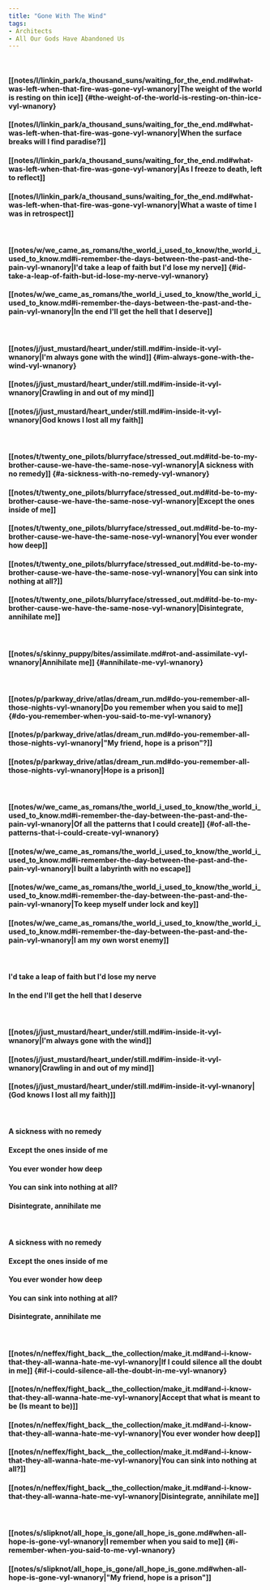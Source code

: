 ```yaml
---
title: "Gone With The Wind"
tags:
- Architects
- All Our Gods Have Abandoned Us
---
```

&nbsp;
#### [[notes/l/linkin_park/a_thousand_suns/waiting_for_the_end.md#what-was-left-when-that-fire-was-gone-vyl-wnanory|The weight of the world is resting on thin ice]] {#the-weight-of-the-world-is-resting-on-thin-ice-vyl-wnanory}
#### [[notes/l/linkin_park/a_thousand_suns/waiting_for_the_end.md#what-was-left-when-that-fire-was-gone-vyl-wnanory|When the surface breaks will I find paradise?]]
#### [[notes/l/linkin_park/a_thousand_suns/waiting_for_the_end.md#what-was-left-when-that-fire-was-gone-vyl-wnanory|As I freeze to death, left to reflect]]
#### [[notes/l/linkin_park/a_thousand_suns/waiting_for_the_end.md#what-was-left-when-that-fire-was-gone-vyl-wnanory|What a waste of time I was in retrospect]]
&nbsp;
#### [[notes/w/we_came_as_romans/the_world_i_used_to_know/the_world_i_used_to_know.md#i-remember-the-days-between-the-past-and-the-pain-vyl-wnanory|I'd take a leap of faith but I'd lose my nerve]] {#id-take-a-leap-of-faith-but-id-lose-my-nerve-vyl-wnanory}
#### [[notes/w/we_came_as_romans/the_world_i_used_to_know/the_world_i_used_to_know.md#i-remember-the-days-between-the-past-and-the-pain-vyl-wnanory|In the end I'll get the hell that I deserve]]
&nbsp;
#### [[notes/j/just_mustard/heart_under/still.md#im-inside-it-vyl-wnanory|I'm always gone with the wind]] {#im-always-gone-with-the-wind-vyl-wnanory}
#### [[notes/j/just_mustard/heart_under/still.md#im-inside-it-vyl-wnanory|Crawling in and out of my mind]]
#### [[notes/j/just_mustard/heart_under/still.md#im-inside-it-vyl-wnanory|God knows I lost all my faith]]
&nbsp;
#### [[notes/t/twenty_one_pilots/blurryface/stressed_out.md#itd-be-to-my-brother-cause-we-have-the-same-nose-vyl-wnanory|A sickness with no remedy]] {#a-sickness-with-no-remedy-vyl-wnanory}
#### [[notes/t/twenty_one_pilots/blurryface/stressed_out.md#itd-be-to-my-brother-cause-we-have-the-same-nose-vyl-wnanory|Except the ones inside of me]]
#### [[notes/t/twenty_one_pilots/blurryface/stressed_out.md#itd-be-to-my-brother-cause-we-have-the-same-nose-vyl-wnanory|You ever wonder how deep]]
#### [[notes/t/twenty_one_pilots/blurryface/stressed_out.md#itd-be-to-my-brother-cause-we-have-the-same-nose-vyl-wnanory|You can sink into nothing at all?]]
#### [[notes/t/twenty_one_pilots/blurryface/stressed_out.md#itd-be-to-my-brother-cause-we-have-the-same-nose-vyl-wnanory|Disintegrate, annihilate me]]
&nbsp;
#### [[notes/s/skinny_puppy/bites/assimilate.md#rot-and-assimilate-vyl-wnanory|Annihilate me]] {#annihilate-me-vyl-wnanory}
&nbsp;
#### [[notes/p/parkway_drive/atlas/dream_run.md#do-you-remember-all-those-nights-vyl-wnanory|Do you remember when you said to me]] {#do-you-remember-when-you-said-to-me-vyl-wnanory}
#### [[notes/p/parkway_drive/atlas/dream_run.md#do-you-remember-all-those-nights-vyl-wnanory|"My friend, hope is a prison"?]]
#### [[notes/p/parkway_drive/atlas/dream_run.md#do-you-remember-all-those-nights-vyl-wnanory|Hope is a prison]]
&nbsp;
#### [[notes/w/we_came_as_romans/the_world_i_used_to_know/the_world_i_used_to_know.md#i-remember-the-day-between-the-past-and-the-pain-vyl-wnanory|Of all the patterns that I could create]] {#of-all-the-patterns-that-i-could-create-vyl-wnanory}
#### [[notes/w/we_came_as_romans/the_world_i_used_to_know/the_world_i_used_to_know.md#i-remember-the-day-between-the-past-and-the-pain-vyl-wnanory|I built a labyrinth with no escape]]
#### [[notes/w/we_came_as_romans/the_world_i_used_to_know/the_world_i_used_to_know.md#i-remember-the-day-between-the-past-and-the-pain-vyl-wnanory|To keep myself under lock and key]]
#### [[notes/w/we_came_as_romans/the_world_i_used_to_know/the_world_i_used_to_know.md#i-remember-the-day-between-the-past-and-the-pain-vyl-wnanory|I am my own worst enemy]]
&nbsp;
#### I'd take a leap of faith but I'd lose my nerve
#### In the end I'll get the hell that I deserve
&nbsp;
#### [[notes/j/just_mustard/heart_under/still.md#im-inside-it-vyl-wnanory|I'm always gone with the wind]]
#### [[notes/j/just_mustard/heart_under/still.md#im-inside-it-vyl-wnanory|Crawling in and out of my mind]]
#### [[notes/j/just_mustard/heart_under/still.md#im-inside-it-vyl-wnanory|(God knows I lost all my faith)]]
&nbsp;
#### A sickness with no remedy
#### Except the ones inside of me
#### You ever wonder how deep
#### You can sink into nothing at all?
#### Disintegrate, annihilate me
&nbsp;
#### A sickness with no remedy
#### Except the ones inside of me
#### You ever wonder how deep
#### You can sink into nothing at all?
#### Disintegrate, annihilate me
&nbsp;
#### [[notes/n/neffex/fight_back__the_collection/make_it.md#and-i-know-that-they-all-wanna-hate-me-vyl-wnanory|If I could silence all the doubt in me]] {#if-i-could-silence-all-the-doubt-in-me-vyl-wnanory}
#### [[notes/n/neffex/fight_back__the_collection/make_it.md#and-i-know-that-they-all-wanna-hate-me-vyl-wnanory|Accept that what is meant to be (Is meant to be)]]
#### [[notes/n/neffex/fight_back__the_collection/make_it.md#and-i-know-that-they-all-wanna-hate-me-vyl-wnanory|You ever wonder how deep]]
#### [[notes/n/neffex/fight_back__the_collection/make_it.md#and-i-know-that-they-all-wanna-hate-me-vyl-wnanory|You can sink into nothing at all?]]
#### [[notes/n/neffex/fight_back__the_collection/make_it.md#and-i-know-that-they-all-wanna-hate-me-vyl-wnanory|Disintegrate, annihilate me]]
&nbsp;
#### [[notes/s/slipknot/all_hope_is_gone/all_hope_is_gone.md#when-all-hope-is-gone-vyl-wnanory|I remember when you said to me]] {#i-remember-when-you-said-to-me-vyl-wnanory}
#### [[notes/s/slipknot/all_hope_is_gone/all_hope_is_gone.md#when-all-hope-is-gone-vyl-wnanory|"My friend, hope is a prison"]]
